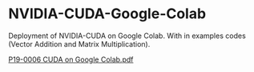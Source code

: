 # NVIDIA-CUDA-Google-Colab
Deployment of NVIDIA-CUDA on Google Colab. With in examples codes (Vector Addition and Matrix Multiplication).  


[P19-0006 CUDA on Google Colab.pdf](https://github.com/aaaastark/NVIDIA-CUDA-Google-Colab/files/8548595/P19-0006.CUDA.on.Google.Colab.pdf)

